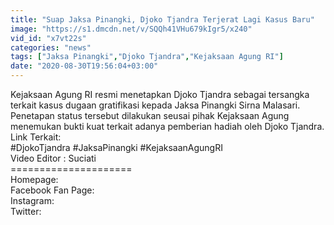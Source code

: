 ```yaml
---
title: "Suap Jaksa Pinangki, Djoko Tjandra Terjerat Lagi Kasus Baru"
image: "https://s1.dmcdn.net/v/SQQh41VHu679kIgr5/x240"
vid_id: "x7vt22s"
categories: "news"
tags: ["Jaksa Pinangki","Djoko Tjandra","Kejaksaan Agung RI"]
date: "2020-08-30T19:56:04+03:00"
---
```

Kejaksaan Agung RI resmi menetapkan Djoko Tjandra sebagai tersangka terkait kasus dugaan gratifikasi kepada Jaksa Pinangki Sirna Malasari.  <br>Penetapan status tersebut dilakukan seusai pihak Kejaksaan Agung menemukan bukti kuat terkait adanya pemberian hadiah oleh Djoko Tjandra.  <br>Link Terkait:   <br>#DjokoTjandra  #JaksaPinangki #KejaksaanAgungRI   <br>Video Editor : Suciati  <br>=====================  <br>Homepage:   <br>Facebook Fan Page:   <br>Instagram:  <br>Twitter:  
